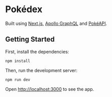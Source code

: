 # Pokédex

Built using [Next.js](https://nextjs.org/), [Apollo GraphQL](https://www.apollographql.com/) and [PokéAPI](https://pokeapi.co/).

## Getting Started

First, install the dependencies:

    npm install

Then, run the development server:

    npm run dev

Open [http://localhost:3000](http://localhost:3000) to see the app.
